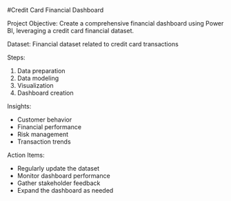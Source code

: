 #Credit Card Financial Dashboard

Project Objective:
Create a comprehensive financial dashboard using Power BI, leveraging a credit card financial dataset.

Dataset:
Financial dataset related to credit card transactions

Steps:
1. Data preparation
2. Data modeling
3. Visualization
4. Dashboard creation

Insights:
- Customer behavior
- Financial performance
- Risk management
- Transaction trends

Action Items:
- Regularly update the dataset
- Monitor dashboard performance
- Gather stakeholder feedback
- Expand the dashboard as needed
